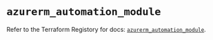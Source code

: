 # `azurerm_automation_module`

Refer to the Terraform Registory for docs: [`azurerm_automation_module`](https://www.terraform.io/docs/providers/azurerm/r/automation_module).
